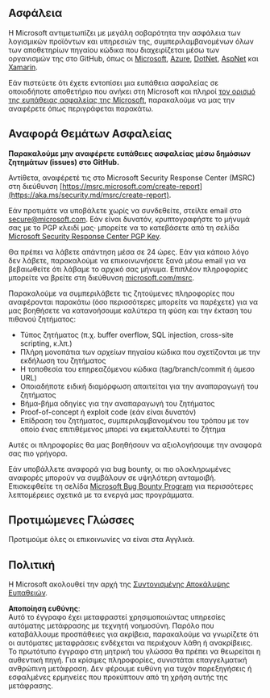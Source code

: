 ## Ασφάλεια

Η Microsoft αντιμετωπίζει με μεγάλη σοβαρότητα την ασφάλεια των λογισμικών προϊόντων και υπηρεσιών της, συμπεριλαμβανομένων όλων των αποθετηρίων πηγαίου κώδικα που διαχειρίζεται μέσω των οργανισμών της στο GitHub, όπως οι [Microsoft](https://github.com/Microsoft), [Azure](https://github.com/Azure), [DotNet](https://github.com/dotnet), [AspNet](https://github.com/aspnet) και [Xamarin](https://github.com/xamarin).

Εάν πιστεύετε ότι έχετε εντοπίσει μια ευπάθεια ασφαλείας σε οποιοδήποτε αποθετήριο που ανήκει στη Microsoft και πληροί [τον ορισμό της ευπάθειας ασφαλείας της Microsoft](https://aka.ms/security.md/definition), παρακαλούμε να μας την αναφέρετε όπως περιγράφεται παρακάτω.

## Αναφορά Θεμάτων Ασφαλείας

**Παρακαλούμε μην αναφέρετε ευπάθειες ασφαλείας μέσω δημόσιων ζητημάτων (issues) στο GitHub.**

Αντίθετα, αναφέρετέ τις στο Microsoft Security Response Center (MSRC) στη διεύθυνση [https://msrc.microsoft.com/create-report](https://aka.ms/security.md/msrc/create-report).

Εάν προτιμάτε να υποβάλετε χωρίς να συνδεθείτε, στείλτε email στο [secure@microsoft.com](mailto:secure@microsoft.com). Εάν είναι δυνατόν, κρυπτογραφήστε το μήνυμά σας με το PGP κλειδί μας· μπορείτε να το κατεβάσετε από τη σελίδα [Microsoft Security Response Center PGP Key](https://aka.ms/security.md/msrc/pgp).

Θα πρέπει να λάβετε απάντηση μέσα σε 24 ώρες. Εάν για κάποιο λόγο δεν λάβετε, παρακαλούμε να επικοινωνήσετε ξανά μέσω email για να βεβαιωθείτε ότι λάβαμε το αρχικό σας μήνυμα. Επιπλέον πληροφορίες μπορείτε να βρείτε στη διεύθυνση [microsoft.com/msrc](https://www.microsoft.com/msrc).

Παρακαλούμε να συμπεριλάβετε τις ζητούμενες πληροφορίες που αναφέρονται παρακάτω (όσο περισσότερες μπορείτε να παρέχετε) για να μας βοηθήσετε να κατανοήσουμε καλύτερα τη φύση και την έκταση του πιθανού ζητήματος:

  * Τύπος ζητήματος (π.χ. buffer overflow, SQL injection, cross-site scripting, κ.λπ.)
  * Πλήρη μονοπάτια των αρχείων πηγαίου κώδικα που σχετίζονται με την εκδήλωση του ζητήματος
  * Η τοποθεσία του επηρεαζόμενου κώδικα (tag/branch/commit ή άμεσο URL)
  * Οποιαδήποτε ειδική διαμόρφωση απαιτείται για την αναπαραγωγή του ζητήματος
  * Βήμα-βήμα οδηγίες για την αναπαραγωγή του ζητήματος
  * Proof-of-concept ή exploit code (εάν είναι δυνατόν)
  * Επίδραση του ζητήματος, συμπεριλαμβανομένου του τρόπου με τον οποίο ένας επιτιθέμενος μπορεί να εκμεταλλευτεί το ζήτημα

Αυτές οι πληροφορίες θα μας βοηθήσουν να αξιολογήσουμε την αναφορά σας πιο γρήγορα.

Εάν υποβάλλετε αναφορά για bug bounty, οι πιο ολοκληρωμένες αναφορές μπορούν να συμβάλουν σε υψηλότερη ανταμοιβή. Επισκεφθείτε τη σελίδα [Microsoft Bug Bounty Program](https://aka.ms/security.md/msrc/bounty) για περισσότερες λεπτομέρειες σχετικά με τα ενεργά μας προγράμματα.

## Προτιμώμενες Γλώσσες

Προτιμούμε όλες οι επικοινωνίες να είναι στα Αγγλικά.

## Πολιτική

Η Microsoft ακολουθεί την αρχή της [Συντονισμένης Αποκάλυψης Ευπαθειών](https://aka.ms/security.md/cvd).

**Αποποίηση ευθύνης**:  
Αυτό το έγγραφο έχει μεταφραστεί χρησιμοποιώντας υπηρεσίες αυτόματης μετάφρασης με τεχνητή νοημοσύνη. Παρόλο που καταβάλλουμε προσπάθειες για ακρίβεια, παρακαλούμε να γνωρίζετε ότι οι αυτόματες μεταφράσεις ενδέχεται να περιέχουν λάθη ή ανακρίβειες. Το πρωτότυπο έγγραφο στη μητρική του γλώσσα θα πρέπει να θεωρείται η αυθεντική πηγή. Για κρίσιμες πληροφορίες, συνιστάται επαγγελματική ανθρώπινη μετάφραση. Δεν φέρουμε ευθύνη για τυχόν παρεξηγήσεις ή εσφαλμένες ερμηνείες που προκύπτουν από τη χρήση αυτής της μετάφρασης.